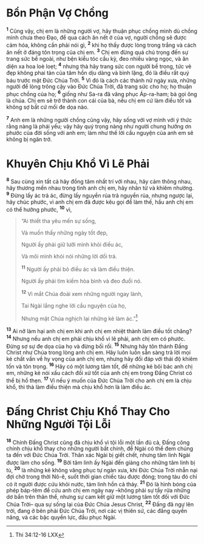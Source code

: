 # Bổn Phận Vợ Chồng
<sup><b>1</b></sup> Cũng vậy, chị em là những người vợ, hãy thuận phục chồng mình dù chồng mình chưa theo Ðạo, để qua cách ăn nết ở của vợ, người chồng sẽ được cảm hóa, không cần phải nói gì, <sup><b>2</b></sup> khi họ thấy được lòng trong trắng và cách ăn nết ở đáng tôn trọng của chị em. <sup><b>3</b></sup> Chị em đừng quá chú trọng đến sự trang sức bề ngoài, như bện kiểu tóc cầu kỳ, đeo nhiều vàng ngọc, và ăn diện xa hoa loè loẹt; <sup><b>4</b></sup> nhưng thà hãy trang sức con người bề trong, tức vẻ đẹp không phai tàn của tâm hồn dịu dàng và bình lặng, đó là điều rất quý báu trước mặt Ðức Chúa Trời. <sup><b>5</b></sup> Vì đó là cách các thánh nữ ngày xưa, những người để lòng trông cậy vào Ðức Chúa Trời, đã trang sức cho họ; họ thuận phục chồng của họ; <sup><b>6</b></sup> giống như Sa-ra đã vâng phục Áp-ra-ham; bà gọi ông là chúa. Chị em sẽ trở thành con cái của bà, nếu chị em cứ làm điều tốt và không sợ bất cứ mối đe dọa nào.

<sup><b>7</b></sup> Anh em là những người chồng cũng vậy, hãy sống với vợ mình với ý thức rằng nàng là phái yếu; vậy hãy quý trọng nàng như người chung hưởng ơn phước của đời sống với anh em; làm như thế lời cầu nguyện của anh em sẽ không bị ngăn trở.

# Khuyên Chịu Khổ Vì Lẽ Phải
<sup><b>8</b></sup> Sau cùng xin tất cả hãy đồng tâm nhất trí với nhau, hãy cảm thông nhau, hãy thương mến nhau trong tình anh chị em, hãy nhân từ và khiêm nhường. <sup><b>9</b></sup> Ðừng lấy ác trả ác, đừng lấy nguyền rủa trả nguyền rủa, nhưng ngược lại, hãy chúc phước, vì anh chị em đã được kêu gọi để làm thế, hầu anh chị em có thể hưởng phước, <sup><b>10</b></sup> vì,


> “Ai thiết tha yêu mến sự sống,
> 
> Và muốn thấy những ngày tốt đẹp,
> 
> Người ấy phải giữ lưỡi mình khỏi điều ác,
> 
> Và môi mình khỏi nói những lời dối trá.
> 
> <sup><b>11</b></sup> Người ấy phải bỏ điều ác và làm điều thiện.
> 
> Người ấy phải tìm kiếm hòa bình và đeo đuổi nó.
> 
> <sup><b>12</b></sup> Vì mắt Chúa đoái xem những người ngay lành,
> 
> Tai Ngài lắng nghe lời cầu nguyện của họ,
> 
> Nhưng mặt Chúa nghịch lại những kẻ làm ác.”[^1*]
>

<sup><b>13</b></sup> Ai nỡ làm hại anh chị em khi anh chị em nhiệt thành làm điều tốt chăng? <sup><b>14</b></sup> Nhưng nếu anh chị em phải chịu khổ vì lẽ phải, anh chị em có phước. Ðừng sợ sự đe dọa của họ và đừng bối rối. <sup><b>15</b></sup> Nhưng hãy tôn thánh Ðấng Christ như Chúa trong lòng anh chị em. Hãy luôn luôn sẵn sàng trả lời mọi kẻ chất vấn về hy vọng của anh chị em, nhưng hãy đối đáp với thái độ khiêm tốn và tôn trọng. <sup><b>16</b></sup> Hãy có một lương tâm tốt, để những kẻ bôi bác anh chị em, những kẻ nói xấu cách đối xử tốt của anh chị em trong Ðấng Christ có thể bị hổ thẹn. <sup><b>17</b></sup> Vì nếu ý muốn của Ðức Chúa Trời cho anh chị em là chịu khổ, thì thà làm điều thiện mà chịu khổ hơn là làm điều ác.

# Ðấng Christ Chịu Khổ Thay Cho Những Người Tội Lỗi
<sup><b>18</b></sup> Chính Ðấng Christ cũng đã chịu khổ vì tội lỗi một lần đủ cả, Ðấng công chính chịu khổ thay cho những người bất chính, để Ngài có thể đem chúng ta đến với Ðức Chúa Trời. Thân xác Ngài bị giết chết, nhưng tâm linh Ngài được làm cho sống. <sup><b>19</b></sup> Bởi tâm linh ấy Ngài đến giảng cho những tâm linh bị tù, <sup><b>20</b></sup> là những kẻ không vâng phục tự ngàn xưa, khi Ðức Chúa Trời nhẫn nại đợi chờ trong thời Nô-ê, suốt thời gian chiếc tàu được đóng; trong tàu đó chỉ có ít người được cứu khỏi nước, tám linh hồn cả thảy. <sup><b>21</b></sup> Ðó là hình bóng của phép báp-têm để cứu anh chị em ngày nay –không phải sự tẩy rửa những dơ bẩn trên thân thể, nhưng sự cam kết giữ một lương tâm tốt đối với Ðức Chúa Trời– qua sự sống lại của Ðức Chúa Jesus Christ, <sup><b>22</b></sup> Ðấng đã ngự lên trời, đang ở bên phải Ðức Chúa Trời, nơi các vị thiên sứ, các đấng quyền năng, và các bậc quyền lực, đầu phục Ngài.

[^1*]: Thi 34:12-16 LXX
